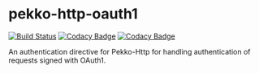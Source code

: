 # pekko-http-oauth1

[![Build Status](https://travis-ci.org/dafutils/pekko-http-oauth1.svg?branch=master)](https://travis-ci.org/dafutils/pekko-http-oauth1)
[![Codacy Badge](https://api.codacy.com/project/badge/Grade/cc9aaeeeb249491a8ae44c875781ca37)](https://www.codacy.com/app/EmilDafinov/pekko-http-oauth1?utm_source=github.com&amp;utm_medium=referral&amp;utm_content=dafutils/pekko-http-oauth1&amp;utm_campaign=Badge_Grade)
[![Codacy Badge](https://api.codacy.com/project/badge/Coverage/cc9aaeeeb249491a8ae44c875781ca37)](https://www.codacy.com/app/EmilDafinov/pekko-http-oauth1?utm_source=github.com&utm_medium=referral&utm_content=dafutils/pekko-http-oauth1&utm_campaign=Badge_Coverage)

An authentication directive for Pekko-Http for handling authentication of requests signed with OAuth1.
